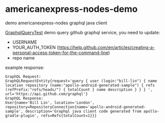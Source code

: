 # americanexpress-nodes-demo
demo americanexpress-nodes graphql java client


[GraphqlQueryTest](nodes-sample/src/test/java/com/demo/GraphqlQueryTest.java)
demo query github graphql service, you need to update:
- USERNAME
- YOUR_AUTH_TOKEN (https://help.github.com/en/articles/creating-a-personal-access-token-for-the-command-line)
- repo name

example response:
```
GraphQL Request:
GraphQLRequestEntity{request='query { user (login:"bill-lin") { name location repository (name:"apollo-android-generated-sample") { refs (refPrefix:"refs/heads/") { totalCount } name description } } } ', url='https://api.github.com/graphql'}
GraphQL Response:
User{name='Bill Lin', location='London', repository=RepositoryConnection{name='apollo-android-generated-sample', description='Graphql java client code generated from apollo-gradle-plugin', refs=Refs{totalCount=1}}}

```
